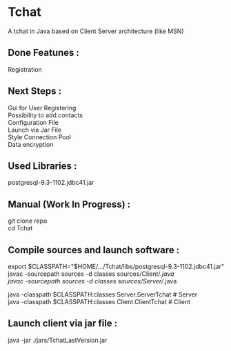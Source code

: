 Tchat
=====

A tchat in Java based on Client Server architecture (like MSN)


Done Featunes :
---------------

Registration <br/>


Next Steps :
---------------

Gui for User Registering <br/>
Possibility to add contacts <br/>
Configuration File <br/>
Launch via Jar File <br>
Style
Connection Pool <br/>
Data encryption <br/>


Used Libraries :
----------------
postgresql-9.3-1102.jdbc41.jar


Manual (Work In Progress) :
---------------------------

git clone repo <br/>
cd Tchat <br/>


Compile sources and launch software :
-------------------------------------

export $CLASSPATH="$HOME/.../Tchat/libs/postgresql-9.3-1102.jdbc41.jar" <br/>
javac -sourcepath sources -d classes sources/Client/*.java <br/>
javac -sourcepath sources -d classes sources/Server/*.java <br/>

java -classpath $CLASSPATH:classes Server.ServerTchat  # Server <br/>
java -classpath $CLASSPATH:classes Client.ClientTchat  # Client <br/>


Launch client via jar file :
----------------------------

java -jar ./jars/TchatLastVersion.jar <br/>

